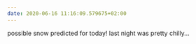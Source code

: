 ```yaml
---
date: 2020-06-16 11:16:09.579675+02:00
---
```


possible snow predicted for today! last night was pretty chilly...